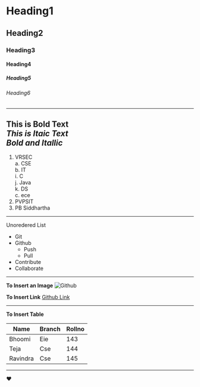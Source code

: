 # Heading1
## Heading2
### Heading3
#### Heading4
##### Heading5
###### Heading6

------------------------------------------------------------------------------------------------------------------ 
**This is Bold Text**  
*This is Itaic Text*  
***Bold and Itallic***  
-------------------------------------------------------------------------------------------------------------------

1. VRSEC  
  a. CSE  
  b. IT  
      i. C  
      j. Java  
      k. DS    
  c. ece  
2. PVPSIT  
3. PB Siddhartha    

---------------------------------------------------------------------------------------------------------------------

Unoredered List
  * Git
  * Github
    * Push
    * Pull
   * Contribute  
   * Collaborate  
   
   --------------------------------------------------------------------------------------------------------------------
   
   **To Insert an Image**
   ![Github](https://encrypted-tbn0.gstatic.com/images?q=tbn:ANd9GcS7Kd5gD1hB00nAPte9cOpTtaC486W0VYfW8Q&usqp=CAU)
   
   **To Insert Link**
   [Github Link](https://encrypted-tbn0.gstatic.com/images?q=tbn:ANd9GcS7Kd5gD1hB00nAPte9cOpTtaC486W0VYfW8Q&usqp=CAU)
   
   ----------------------------------------------------------------------------------------------------------------------
   
   **To Insert Table**
   
   |Name|Branch|Rollno|
   |----------------|--------------------------------|-----------------------------------------|
   |Bhoomi|Eie|143|
   |Teja|Cse|144|
   |Ravindra|Cse|145
   
   -----------------------------------------------------------------------------------------------------------------------
   
   :heart:
